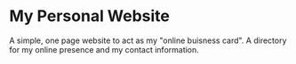 # My Personal Website
A simple, one page website to act as my "online buisness card". A directory for my online presence and my contact information.
